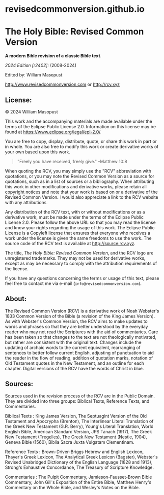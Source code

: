 # revisedcommonversion.github.io
# The Holy Bible: Revised Common Version

**A modern Bible revision of a classic Bible text.**

*2024 Edition [r2402]:* (2008-2024)

Edited by: William Masopust

http://www.revisedcommonversion.com or http://rcv.xyz

## License:

© 2024 William Masopust

This work and the accompanying materials are made available under the terms of the Eclipse Public License 2.0. Information on this license may be found at https://www.eclipse.org/legal/epl-2.0/.

You are free to copy, display, distribute, quote, or share this work in part or in whole. You are also free to modify this work or create derivative works of your own based upon this work.

> "Freely you have received, freely give." -Matthew 10:8

When quoting the RCV, you may simply use the "RCV" abbreviation with quotations, or you may note the Revised Common Version as a source for quotations, such as in a list of sources or a bibliography. When attributing this work in other modifications and derivative works, please retain all copyright notices and note that your work is based on or a derivative of the Revised Common Version. I would also appreciate a link to the RCV website with any attributions.

Any distribution of the RCV text, with or without modifications or as a derivative work, must be made under the terms of the Eclipse Public License 2.0. Please follow the above URL so that you may read the license and know your rights regarding the usage of this work. The Eclipse Public License is a Copyleft license that ensures that everyone who receives a work under the license is given the same freedoms to use the work. The source code of the RCV text is available at http://source.rcv.xyz.

The title, *The Holy Bible: Revised Common Version*, and the RCV logo are unregistered trademarks. They may not be used for derivative works, except as may be necessary to comply with the attribution requirements of the license.

If you have any questions concerning the terms or usage of this text, please feel free to contact me via e-mail (`info@revisedcommonversion.com`).

## About:

The Revised Common Version (RCV) is a derivative work of Noah Webster's 1833 Common Version of the Bible (a revision of the King James Version). As with Webster's Common Version, the RCV aims to make updates to words and phrases so that they are better understood by the everyday reader who may not read the Scriptures with the aid of commentaries. Care has been taken so that changes to the text are not theologically motivated, but rather are consistent with the original text. Changes include the updating of archaic words to the current equivalent, rearranging of sentences to better follow current English, adjusting of punctuation to aid the reader in the flow of reading, addition of quotation marks, notation of Old Testament quotes in the New Testament, and an outline for each chapter. Digital versions of the RCV have the words of Christ in blue.

## Sources:

Sources used in the revision process of the RCV are in the Public Domain. They are divided into three groups: Biblical Texts, Reference Texts, and Commentaries.

Biblical Texts
: King James Version, The Septuagint Version of the Old Testament and Apocrypha (Brenton), The Interlinear Literal Translation of the Greek New Testament (G.R. Berry), Young's Literal Translation, World English Bible, American Standard Version, JPS Tanach (1917), The Greek New Testament (Tregelles), The Greek New Testament (Nestle, 1904), Geneva Bible (1560), Biblia Sacra Juxta Vulgatam Clementinam.

Reference Texts
: Brown-Driver-Briggs Hebrew and English Lexicon, Thayer's Greek Lexicon, The Analytical Greek Lexicon (Bagster), Webster's Revised Unabridged Dictionary of the English Language (1828 and 1913), Strong's Exhaustive Concordance, The Treasury of Scripture Knowledge.

Commentaries
: The Pulpit Commentary, Jamieson-Fausset-Brown Bible Commentary, John Gill's Exposition of the Entire Bible, Matthew Henry's Commentary on the Whole Bible, and Wesley's Notes on the Bible.
